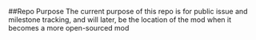 ##Repo Purpose
The current purpose of this repo is for public issue and milestone tracking, and will later, be the location of the mod when it becomes a more open-sourced mod

